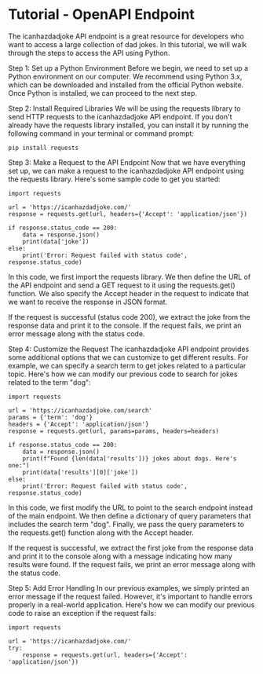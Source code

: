 
# Tutorial - OpenAPI Endpoint



The icanhazdadjoke API endpoint is a great resource for developers who want to access a large collection of dad jokes. In this tutorial, we will walk through the steps to access the API using Python.

Step 1: Set up a Python Environment
Before we begin, we need to set up a Python environment on our computer. We recommend using Python 3.x, which can be downloaded and installed from the official Python website. Once Python is installed, we can proceed to the next step.

Step 2: Install Required Libraries
We will be using the requests library to send HTTP requests to the icanhazdadjoke API endpoint. If you don't already have the requests library installed, you can install it by running the following command in your terminal or command prompt:

```
pip install requests
```

Step 3: Make a Request to the API Endpoint
Now that we have everything set up, we can make a request to the icanhazdadjoke API endpoint using the requests library. Here's some sample code to get you started:

```
import requests

url = 'https://icanhazdadjoke.com/'
response = requests.get(url, headers={'Accept': 'application/json'})

if response.status_code == 200:
    data = response.json()
    print(data['joke'])
else:
    print('Error: Request failed with status code', response.status_code)
```

In this code, we first import the requests library. We then define the URL of the API endpoint and send a GET request to it using the requests.get() function. We also specify the Accept header in the request to indicate that we want to receive the response in JSON format.

If the request is successful (status code 200), we extract the joke from the response data and print it to the console. If the request fails, we print an error message along with the status code.

Step 4: Customize the Request
The icanhazdadjoke API endpoint provides some additional options that we can customize to get different results. For example, we can specify a search term to get jokes related to a particular topic. Here's how we can modify our previous code to search for jokes related to the term "dog":

```
import requests

url = 'https://icanhazdadjoke.com/search'
params = {'term': 'dog'}
headers = {'Accept': 'application/json'}
response = requests.get(url, params=params, headers=headers)

if response.status_code == 200:
    data = response.json()
    print(f"Found {len(data['results'])} jokes about dogs. Here's one:")
    print(data['results'][0]['joke'])
else:
    print('Error: Request failed with status code', response.status_code)
```

In this code, we first modify the URL to point to the search endpoint instead of the main endpoint. We then define a dictionary of query parameters that includes the search term "dog". Finally, we pass the query parameters to the requests.get() function along with the Accept header.

If the request is successful, we extract the first joke from the response data and print it to the console along with a message indicating how many results were found. If the request fails, we print an error message along with the status code.

Step 5: Add Error Handling
In our previous examples, we simply printed an error message if the request failed. However, it's important to handle errors properly in a real-world application. Here's how we can modify our previous code to raise an exception if the request fails:

```
import requests

url = 'https://icanhazdadjoke.com/'
try:
    response = requests.get(url, headers={'Accept': 'application/json'})